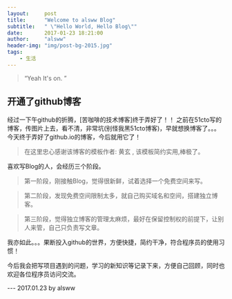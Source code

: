 ```yaml
---
layout:     post
title:      "Welcome to alsww Blog"
subtitle:   " \"Hello World, Hello Blog\""
date:       2017-01-23 18:21:00
author:     "alsww"
header-img: "img/post-bg-2015.jpg"
tags:
    - 生活
---
```


> “Yeah It's on. ”

## 开通了github博客


经过一下午github的折腾，[苦咖啡的技术博客]终于弄好了！！
之前在51cto写的博客，传图片上去，看不清，非常坑(别怪我黑51cto博客)，早就想换博客了。。。今天终于弄好了github.io的博客，今后就用它了！

> 在这里忠心感谢该博客的模板作者: 黄玄 , 该模板简约实用,棒极了。


喜欢写Blog的人，会经历三个阶段。

> 第一阶段，刚接触Blog，觉得很新鲜，试着选择一个免费空间来写。

> 第二阶段，发现免费空间限制太多，就自己购买域名和空间，搭建独立博客。

> 第三阶段，觉得独立博客的管理太麻烦，最好在保留控制权的前提下，让别人来管，自己只负责写文章。


我亦如此。。。果断投入github的世界，方便快捷，简约干净，符合程序员的使用习惯！


今后我会把写项目遇到的问题，学习的新知识等记录下来，方便自己回顾，同时也欢迎各位程序员访问交流。


--- 2017.01.23 by alsww

